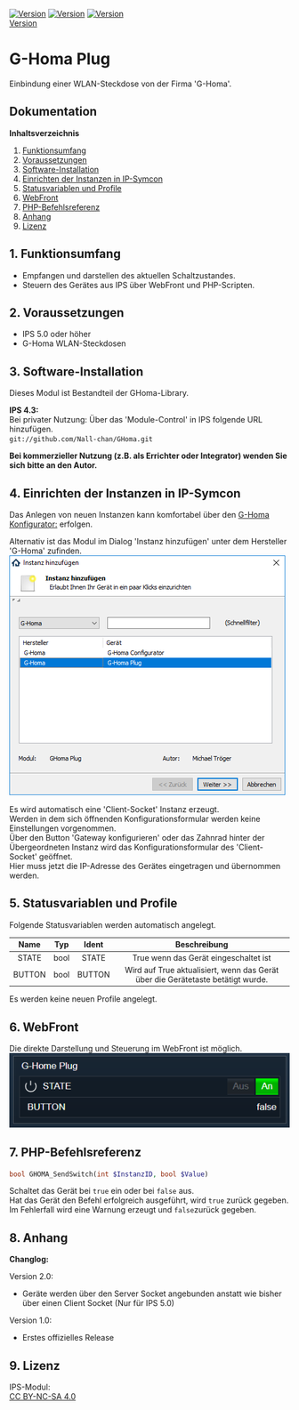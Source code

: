 [![Version](https://img.shields.io/badge/Symcon-PHPModul-red.svg)](https://www.symcon.de/service/dokumentation/entwicklerbereich/sdk-tools/sdk-php/)
[![Version](https://img.shields.io/badge/Modul%20Version-2.00-blue.svg)]()
[![Version](https://img.shields.io/badge/License-CC%20BY--NC--SA%204.0-green.svg)](https://creativecommons.org/licenses/by-nc-sa/4.0/)  
[Version](https://img.shields.io/badge/Symcon%20Version-5.0%20%3E-green.svg)

# G-Homa Plug  
Einbindung einer WLAN-Steckdose von der Firma 'G-Homa'.  

## Dokumentation

**Inhaltsverzeichnis**

1. [Funktionsumfang](#1-funktionsumfang)  
2. [Voraussetzungen](#2-voraussetzungen)  
3. [Software-Installation](#3-software-installation) 
4. [Einrichten der Instanzen in IP-Symcon](#4-einrichten-der-instanzen-in-ip-symcon)
5. [Statusvariablen und Profile](#5-statusvariablen-und-profile)
6. [WebFront](#6-webfront)
7. [PHP-Befehlsreferenz](#7-php-befehlsreferenz) 
8. [Anhang](#8-anhang)  
9. [Lizenz](#9-lizenz)

## 1. Funktionsumfang

 - Empfangen und darstellen des aktuellen Schaltzustandes.  
 - Steuern des Gerätes aus IPS über WebFront und PHP-Scripten.  

## 2. Voraussetzungen

 - IPS 5.0 oder höher  
 - G-Homa WLAN-Steckdosen  

## 3. Software-Installation

 Dieses Modul ist Bestandteil der GHoma-Library.

**IPS 4.3:**  
   Bei privater Nutzung: Über das 'Module-Control' in IPS folgende URL hinzufügen.  
    `git://github.com/Nall-chan/GHoma.git`  

   **Bei kommerzieller Nutzung (z.B. als Errichter oder Integrator) wenden Sie sich bitte an den Autor.**  

## 4. Einrichten der Instanzen in IP-Symcon

Das Anlegen von neuen Instanzen kann komfortabel über den [G-Homa Konfigurator:](../GHConfigurator/) erfolgen.  

Alternativ ist das Modul im Dialog 'Instanz hinzufügen' unter dem Hersteller 'G-Homa' zufinden.  
![Instanz hinzufügen](../imgs/add1.png)  

Es wird automatisch eine 'Client-Socket' Instanz erzeugt.  
Werden in dem sich öffnenden Konfigurationsformular werden keine Einstellungen vorgenommen.  
Über den Button 'Gateway konfigurieren' oder das Zahnrad hinter der Übergeordneten Instanz wird das Konfigurationsformular des 'Client-Socket' geöffnet.  
Hier muss jetzt die IP-Adresse des Gerätes eingetragen und übernommen werden.  

## 5. Statusvariablen und Profile

Folgende Statusvariablen werden automatisch angelegt.  

| Name   | Typ     | Ident  | Beschreibung                                                                    |
| :----: | :-----: | :----: | :-----------------------------------------------------------------------------: |
| STATE  | bool    | STATE  | True wenn das Gerät eingeschaltet ist                                           |
| BUTTON | bool    | BUTTON | Wird auf True aktualisiert, wenn das Gerät über die Gerätetaste betätigt wurde. |

Es werden keine neuen Profile angelegt.

## 6. WebFront

Die direkte Darstellung und Steuerung im WebFront ist möglich.  
![WebFront Beispiel](../imgs/wf.png)  


## 7. PHP-Befehlsreferenz

```php
bool GHOMA_SendSwitch(int $InstanzID, bool $Value)
```
Schaltet das Gerät bei `true` ein oder bei `false` aus.  
Hat das Gerät den Befehl erfolgreich ausgeführt, wird `true` zurück gegeben.  
Im Fehlerfall wird eine Warnung erzeugt und `false`zurück gegeben.  


## 8. Anhang

**Changlog:**  

Version 2.0:  
 - Geräte werden über den Server Socket angebunden anstatt wie bisher über einen Client Socket (Nur für IPS 5.0)  

Version 1.0:  
 - Erstes offizielles Release  

## 9. Lizenz

  IPS-Modul:  
  [CC BY-NC-SA 4.0](https://creativecommons.org/licenses/by-nc-sa/4.0/)  
